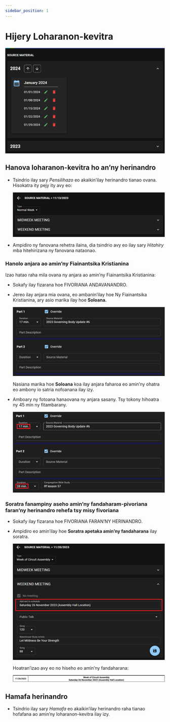 ```yaml
---
sidebar_position: 1
---
```


# Hijery Loharanon-kevitra

![Source Material](./cpe_source_material.png)

## Hanova loharanon-kevitra ho an’ny herinandro

- Tsindrio ilay sary _Pensilihazo_ eo akaikin’ilay herinandro tianao ovana. Hisokatra ity pejy ity avy eo:

  ![Source Material Edit](./cpe_source_material_edit.png)

- Ampidiro ny fanovana rehetra ilaina, dia tsindrio avy eo ilay sary _Hitahiry_ mba hitehirizana ny fanovana nataonao.

### Hanolo anjara ao amin’ny Fiainantsika Kristianina

Izao hatao raha mila ovana ny anjara ao amin’ny Fiainantsika Kristianina:

- Sokafy ilay fizarana hoe FIVORIANA ANDAVANANDRO.

- Jereo ilay anjara mia ovana, eo ambanin’ilay hoe Ny Fiainantsika Kristianina, ary asio marika ilay hoe **Soloana.**

  ![Source Material Override](./cpe_source_material_override.png)

  Nasiana marika hoe **Soloana** koa ilay anjara faharoa eo amin’ny ohatra eo ambony io satria nofoanana ilay izy.

- Amboary ny fotoana hanaovana ny anjara sasany. Tsy tokony hihoatra ny 45 min ny fitambarany.

  ![Source Material LC Timings](./cpe_source_material_lc_timings.png)

### Soratra fanampiny aseho amin’ny fandaharam-pivoriana faran’ny herinandro rehefa tsy misy fivoriana

- Sokafy ilay fizarana hoe FIVORIANA FARAN’NY HERINANDRO.

- Ampidiro eo amin’ilay hoe **Soratra apetaka amin’ny fandaharana** ilay soratra.

  ![Source Material Text Schedule](./cpe_source_material_text_schedule.png)

  Hoatran’izao avy eo no hiseho eo amin’ny fandaharana:

  ![Weekend Meeting PDF](./cpe_weekend_meeting_pdf.png)

## Hamafa herinandro

- Tsindrio ilay sary _Hamafa_ eo akaikin’ilay herinandro raha tianao hofafana ao amin’ny loharanon-kevitra ilay izy.
